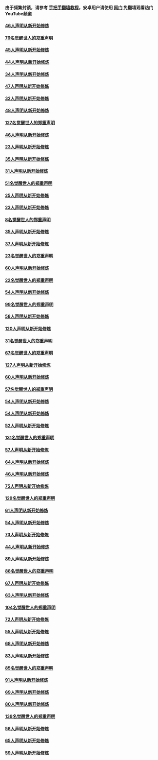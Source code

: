 #### 由于频繁封锁，请参考 [手把手翻墙教程](https://github.com/gfw-breaker/guides/wiki/)，安卓用户请使用 [网门](https://github.com/gfw-breaker/nogfw/blob/master/dl.md?t=03012300) 免翻墙观看热门YouTube频道 

#### [46人声明从新开始修炼](../pages/91/421454.md?t=03012300) 

#### [76名觉醒世人的郑重声明](../pages/91/421453.md?t=03012300) 

#### [45人声明从新开始修炼](../pages/91/421452.md?t=03012300) 

#### [44人声明从新开始修炼](../pages/91/421422.md?t=03012300) 

#### [34人声明从新开始修炼](../pages/91/421322.md?t=03012300) 

#### [47人声明从新开始修炼](../pages/91/421264.md?t=03012300) 

#### [32人声明从新开始修炼](../pages/91/421225.md?t=03012300) 

#### [48人声明从新开始修炼](../pages/91/421202.md?t=03012300) 

#### [127名觉醒世人的郑重声明](../pages/91/421224.md?t=03012300) 

#### [46人声明从新开始修炼](../pages/91/421203.md?t=03012300) 

#### [23人声明从新开始修炼](../pages/91/421138.md?t=03012300) 

#### [35人声明从新开始修炼](../pages/91/421122.md?t=03012300) 

#### [31人声明从新开始修炼](../pages/91/421081.md?t=03012300) 

#### [51名觉醒世人的郑重声明](../pages/91/421080.md?t=03012300) 

#### [25人声明从新开始修炼](../pages/91/421020.md?t=03012300) 

#### [23人声明从新开始修炼](../pages/91/420884.md?t=03012300) 

#### [8名觉醒世人的郑重声明](../pages/91/420883.md?t=03012300) 

#### [35人声明从新开始修炼](../pages/91/420809.md?t=03012300) 

#### [37人声明从新开始修炼](../pages/91/420766.md?t=03012300) 

#### [23名觉醒世人的郑重声明](../pages/91/420765.md?t=03012300) 

#### [60人声明从新开始修炼](../pages/91/420727.md?t=03012300) 

#### [22名觉醒世人的郑重声明](../pages/91/420726.md?t=03012300) 

#### [54人声明从新开始修炼](../pages/91/420529.md?t=03012300) 

#### [99名觉醒世人的郑重声明](../pages/91/420528.md?t=03012300) 

#### [58人声明从新开始修炼](../pages/91/420198.md?t=03012300) 

#### [120人声明从新开始修炼](../pages/91/420141.md?t=03012300) 

#### [31名觉醒世人的郑重声明](../pages/91/420197.md?t=03012300) 

#### [67名觉醒世人的郑重声明](../pages/91/420140.md?t=03012300) 

#### [127人声明从新开始修炼](../pages/91/420082.md?t=03012300) 

#### [60人声明从新开始修炼](../pages/91/420081.md?t=03012300) 

#### [57名觉醒世人的郑重声明](../pages/91/420080.md?t=03012300) 

#### [54人声明从新开始修炼](../pages/91/419533.md?t=03012300) 

#### [54人声明从新开始修炼](../pages/91/419532.md?t=03012300) 

#### [52人声明从新开始修炼](../pages/91/419531.md?t=03012300) 

#### [131名觉醒世人的郑重声明](../pages/91/419530.md?t=03012300) 

#### [57人声明从新开始修炼](../pages/91/419430.md?t=03012300) 

#### [64人声明从新开始修炼](../pages/91/419429.md?t=03012300) 

#### [46人声明从新开始修炼](../pages/91/419428.md?t=03012300) 

#### [75人声明从新开始修炼](../pages/91/419427.md?t=03012300) 

#### [129名觉醒世人的郑重声明](../pages/91/419426.md?t=03012300) 

#### [61人声明从新开始修炼](../pages/91/419198.md?t=03012300) 

#### [54人声明从新开始修炼](../pages/91/419197.md?t=03012300) 

#### [73人声明从新开始修炼](../pages/91/419196.md?t=03012300) 

#### [44人声明从新开始修炼](../pages/91/419075.md?t=03012300) 

#### [89人声明从新开始修炼](../pages/91/419074.md?t=03012300) 

#### [88名觉醒世人的郑重声明](../pages/91/419195.md?t=03012300) 

#### [67人声明从新开始修炼](../pages/91/419073.md?t=03012300) 

#### [63人声明从新开始修炼](../pages/91/419072.md?t=03012300) 

#### [104名觉醒世人的郑重声明](../pages/91/419071.md?t=03012300) 

#### [72人声明从新开始修炼](../pages/91/418902.md?t=03012300) 

#### [55人声明从新开始修炼](../pages/91/418901.md?t=03012300) 

#### [68人声明从新开始修炼](../pages/91/418900.md?t=03012300) 

#### [83人声明从新开始修炼](../pages/91/418757.md?t=03012300) 

#### [85名觉醒世人的郑重声明](../pages/91/418899.md?t=03012300) 

#### [91人声明从新开始修炼](../pages/91/418756.md?t=03012300) 

#### [69人声明从新开始修炼](../pages/91/418755.md?t=03012300) 

#### [80人声明从新开始修炼](../pages/91/418754.md?t=03012300) 

#### [139名觉醒世人的郑重声明](../pages/91/418753.md?t=03012300) 

#### [56人声明从新开始修炼](../pages/91/418594.md?t=03012300) 

#### [65人声明从新开始修炼](../pages/91/418593.md?t=03012300) 

#### [59人声明从新开始修炼](../pages/91/418592.md?t=03012300) 

